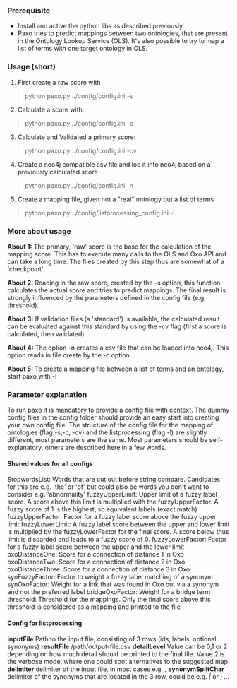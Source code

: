 ### Prerequisite

- Install and active the python libs as described previously
- Paxo tries to predict mappings between two ontologies, that are present in the Ontology Lookup Service (OLS). It's also possible to try to map a list of terms with one target ontology in OLS.

### Usage (short)

1. First create a raw score with  
> python paxo.py ../config/config.ini -s

2. Calculate a score with:
> python paxo.py ../config/config.ini -c

3. Calculate and Validated a primary score:
> python paxo.py ../config/config.ini -cv

4. Create a neo4j compatible csv file and lod it into neo4j based on a previously calculated score
> python paxo.py ../config/config.ini -n

5. Create a mapping file, given not a "real" ontology but a list of terms
> python paxo.py ../config/listprocessing_config.ini -l

### More about usage
**About 1:** The primary, 'raw' score is the base for the calculation of the mapping score. This has to execute many calls to the OLS and Oxo API and can take a long time. The files created by this step thus are somewhat of a 'checkpoint'.

**About 2:** Reading in the raw score, created by the -s option, this function calculates the actual score and tries to predict mappings. The final result is strongly influenced by the parameters defined in the config file (e.g. threshold).

**About 3:** If validation files (a 'standard') is available, the calculated result can be evaluated against this standard by using the -cv flag (first a score is calculated, then validated)

**About 4:** The option -n creates a csv file that can be loaded into neo4j. This option reads in file create by the -c option.

**About 5:** To create a mapping file between a list of terms and an ontology, start paxo with -l

### Parameter explanation
To run paxo it is mandatory to provide a config file with context. The dummy config files in the config folder should provide an easy start into creating your own config file. The structure of the config file for the mapping of ontologies (flag:-s,-c, -cv) and the listprocessing (flag:-l) are slightly different, most parameters are the same. Most parameters should be self-explanatory, others are described here in a few words.

#### Shared values for all configs
StopwordsList: Words that are cut out before string compare. Candidates for this are e.g. 'the' or 'of' but could also be words you don't want to consider e.g. 'abnormality'
fuzzyUpperLimit: Upper limit of a fuzzy label score. A score above this limit is multiplied with the fuzzyUpperFactor. A fuzzy score of 1 is the highest, so equivalent labels (exact match)
fuzzyUpperFactor: Factor for a fuzzy label score above the fuzzy upper limit
fuzzyLowerLimit: A fuzzy label score between the upper and lower limit is multiplied by the fuzzyLowerFactor for the final score. A score below thus limit is discarded and leads to a fuzzy score of 0.
fuzzyLowerFactor: Factor for a fuzzy label score between the upper and the lower limit
oxoDistanceOne: Score for a connection of distance 1 in Oxo
oxoDistanceTwo: Score for a connection of distance 2 in Oxo
oxoDistanceThree: Score for a connection of distance 3 in Oxo
synFuzzyFactor: Factor to weight a fuzzy label matching of a synonym
synOxoFactor: Weight for a link that was found in Oxo but via a synonym and not the preferred label
bridgeOxoFactor: Weight for a bridge term
threshold: Threshold for the mappings. Only the final score above this threshold is considered as a mapping and printed to the file


#### Config for listprocessing
**inputFile** Path to the input file, consisting of 3 rows  (ids, labels, optional synonyms)
**resultFile** /path/output-file.csv
**detailLevel** Value can be 0,1 or 2 depending on how much detail should be printed to the final file. Value 2 is the verbose mode, where one could spot alternatives to the suggested map
**delimiter** delimiter of the input file, in most cases e.g. *,*
**synonymSplitChar** delimiter of the synonyms that are located in the 3 row, could be e.g. *|* or *;* ...
